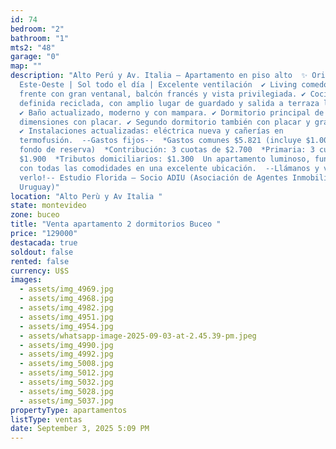 ```yaml
---
id: 74
bedroom: "2"
bathroom: "1"
mts2: "48"
garage: "0"
map: ""
description: "Alto Perú y Av. Italia – Apartamento en piso alto  ✨ Orientación
  Este-Oeste | Sol todo el día | Excelente ventilación  ✔ Living comedor al
  frente con gran ventanal, balcón francés y vista privilegiada. ✔ Cocina
  definida reciclada, con amplio lugar de guardado y salida a terraza lavadero.
  ✔ Baño actualizado, moderno y con mampara. ✔ Dormitorio principal de cómodas
  dimensiones con placar. ✔ Segundo dormitorio también con placar y gran vista.
  ✔ Instalaciones actualizadas: eléctrica nueva y cañerías en
  termofusión.  --Gastos fijos--  *Gastos comunes $5.821 (incluye $1.000 de
  fondo de reserva)  *Contribución: 3 cuotas de $2.700  *Primaria: 3 cuotas de
  $1.900  *Tributos domiciliarios: $1.300  Un apartamento luminoso, funcional y
  con todas las comodidades en una excelente ubicación.  --Llámanos y vamos a
  verlo!-- Estudio Florida – Socio ADIU (Asociación de Agentes Inmobiliarios del
  Uruguay)"
location: "Alto Perù y Av Italia "
state: montevideo
zone: buceo
title: "Venta apartamento 2 dormitorios Buceo "
price: "129000"
destacada: true
soldout: false
rented: false
currency: U$S
images:
  - assets/img_4969.jpg
  - assets/img_4968.jpg
  - assets/img_4982.jpg
  - assets/img_4951.jpg
  - assets/img_4954.jpg
  - assets/whatsapp-image-2025-09-03-at-2.45.39-pm.jpeg
  - assets/img_4990.jpg
  - assets/img_4992.jpg
  - assets/img_5008.jpg
  - assets/img_5012.jpg
  - assets/img_5032.jpg
  - assets/img_5028.jpg
  - assets/img_5037.jpg
propertyType: apartamentos
listType: ventas
date: September 3, 2025 5:09 PM
---
```

